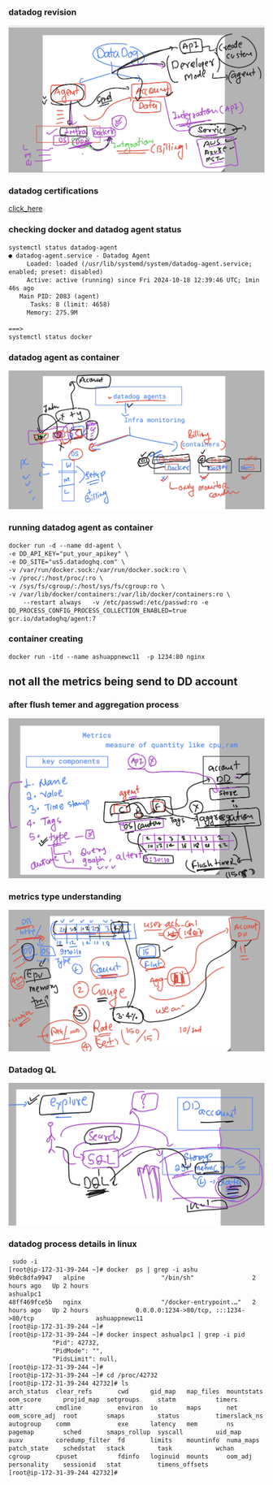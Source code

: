 ### datadog  revision 

<img src="rev11.png">

### datadog certifications 

[click_here](https://www.datadoghq.com/certification/overview/)

### checking docker and datadog agent status

```
systemctl status datadog-agent
● datadog-agent.service - Datadog Agent
     Loaded: loaded (/usr/lib/systemd/system/datadog-agent.service; enabled; preset: disabled)
     Active: active (running) since Fri 2024-10-18 12:39:46 UTC; 1min 46s ago
   Main PID: 2083 (agent)
      Tasks: 8 (limit: 4658)
     Memory: 275.9M

===>
systemctl status docker

```

### datadog agent as container 

<img src="agc.png">

### running datadog agent as container 

```
docker run -d --name dd-agent \
-e DD_API_KEY="put_your_apikey" \
-e DD_SITE="us5.datadoghq.com" \
-v /var/run/docker.sock:/var/run/docker.sock:ro \
-v /proc/:/host/proc/:ro \
-v /sys/fs/cgroup/:/host/sys/fs/cgroup:ro \
-v /var/lib/docker/containers:/var/lib/docker/containers:ro \
    --restart always   -v /etc/passwd:/etc/passwd:ro -e DD_PROCESS_CONFIG_PROCESS_COLLECTION_ENABLED=true  gcr.io/datadoghq/agent:7
```

### container creating 

```
docker run -itd --name ashuappnewc11  -p 1234:80 nginx 

```

## not all the metrics being send to DD account 

### after flush temer and aggregation process

<img src="agr.png">

### metrics type understanding 

<img src="mt.png">

### Datadog QL 

<img src="dql.png">

### datadog process details in linux 

```
 sudo -i
[root@ip-172-31-39-244 ~]# docker  ps | grep -i ashu
9b0c8dfa9947   alpine                     "/bin/sh"                2 hours ago   Up 2 hours                                                                   ashualpc1
48ff469fce5b   nginx                      "/docker-entrypoint.…"   2 hours ago   Up 2 hours             0.0.0.0:1234->80/tcp, :::1234->80/tcp                 ashuappnewc11
[root@ip-172-31-39-244 ~]# 
[root@ip-172-31-39-244 ~]# docker inspect ashualpc1 | grep -i pid 
            "Pid": 42732,
            "PidMode": "",
            "PidsLimit": null,
[root@ip-172-31-39-244 ~]# 
[root@ip-172-31-39-244 ~]# cd /proc/42732
[root@ip-172-31-39-244 42732]# ls
arch_status  clear_refs       cwd      gid_map   map_files  mountstats  oom_score      projid_map  setgroups     statm           timers
attr         cmdline          environ  io        maps       net         oom_score_adj  root        smaps         status          timerslack_ns
autogroup    comm             exe      latency   mem        ns          pagemap        sched       smaps_rollup  syscall         uid_map
auxv         coredump_filter  fd       limits    mountinfo  numa_maps   patch_state    schedstat   stack         task            wchan
cgroup       cpuset           fdinfo   loginuid  mounts     oom_adj     personality    sessionid   stat          timens_offsets
[root@ip-172-31-39-244 42732]# 

```
